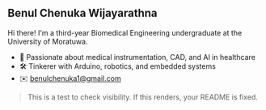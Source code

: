 ## Benul Chenuka Wijayarathna

Hi there! I'm a third-year Biomedical Engineering undergraduate at the University of Moratuwa.

- 🔬 Passionate about medical instrumentation, CAD, and AI in healthcare
- 🛠️ Tinkerer with Arduino, robotics, and embedded systems
- ✉️ benulchenuka1@gmail.com

> This is a test to check visibility. If this renders, your README is fixed.
